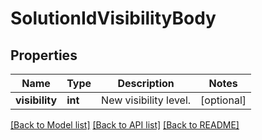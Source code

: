 # SolutionIdVisibilityBody

## Properties
Name | Type | Description | Notes
------------ | ------------- | ------------- | -------------
**visibility** | **int** | New visibility level. | [optional] 

[[Back to Model list]](../README.md#documentation-for-models) [[Back to API list]](../README.md#documentation-for-api-endpoints) [[Back to README]](../README.md)

